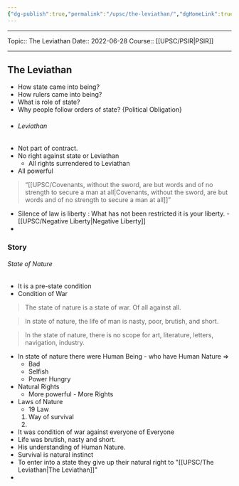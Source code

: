 ```yaml
---
{"dg-publish":true,"permalink":"/upsc/the-leviathan/","dgHomeLink":true,"dgPassFrontmatter":false}
---
```


----
Topic:: The Leviathan
Date:: 2022-06-28
Course:: [[UPSC/PSIR|PSIR]] 

----

## The Leviathan
- How state came into being? 
- How rulers came into being? 
- What is role of state? 
- Why people follow orders of state? {Political Obligation}
- ###### Leviathan
- Not part of contract.
- No right against state or Leviathan 
	- All rights surrendered to Leviathan 
- All powerful 
> “[[UPSC/Covenants, without the sword, are but words and of no strength to secure a man at all|Covenants, without the sword, are but words and of no strength to secure a man at all]]”

- Silence of law is liberty : What has not been restricted it is your liberty. - [[UPSC/Negative Liberty|Negative Liberty]]
- 


### Story 
 ###### State of Nature 
- It is a pre-state condition
- Condition of War
> The state of nature is a state of war. Of all against all.

>In state of nature, the life of man is nasty, poor, brutish, and short.

>In the state of nature, there is no scope for art, literature, letters, navigation, industry.
>

- In state of nature there were Human Being - who have Human Nature =>
	- Bad
	- Selfish 
	- Power Hungry 
- Natural Rights 
	- More powerful - More Rights
- Laws of Nature 
	- 19 Law
	1. Way of survival 
	2. 
- It was condition of war against everyone of Everyone 
- Life was brutish, nasty and short.
- His understanding of Human Nature. 
- Survival is natural instinct 
- To enter into a state they give up their natural right to "[[UPSC/The Leviathan|The Leviathan]]"
- 